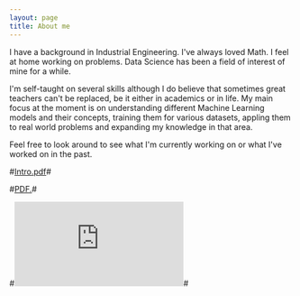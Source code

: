```yaml
---
layout: page
title: About me
---
```


I have a background in Industrial Engineering. I've always loved Math. I feel at home working on problems. Data Science has been a field of interest of mine for a while. 

I'm self-taught on several skills although I do believe that sometimes great teachers can't be replaced, be it either in academics or in life. My main focus at the moment is on understanding different Machine Learning models and their concepts, training them for various datasets, appling them to real world problems and expanding my knowledge in that area.


Feel free to look around to see what I'm currently working on or what I've worked on in the past. 

#[Intro.pdf](http://tomthomas.github.io/pdf/Tomthomas2020T.pdf)#

#<a href="tomthomas.github.io/pdf/Tomthomas2020T.pdf" target="_blank">PDF.</a>#

#<embed src="https://tomthomas.github.io/pdf/Tomthomas2020T.pdf" type="application/pdf" />#

